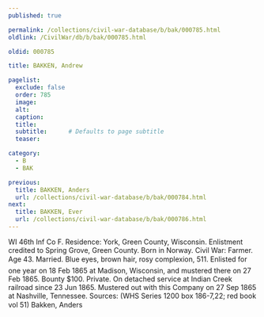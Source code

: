 ```yaml
---
published: true

permalink: /collections/civil-war-database/b/bak/000785.html
oldlink: /CivilWar/db/b/bak/000785.html

oldid: 000785

title: BAKKEN, Andrew

pagelist:
  exclude: false
  order: 785
  image: 
  alt:
  caption:
  title:
  subtitle:      # Defaults to page subtitle
  teaser:

category: 
  - B 
  - BAK

previous:
  title: BAKKEN, Anders
  url: /collections/civil-war-database/b/bak/000784.html  
next:
  title: BAKKEN, Ever
  url: /collections/civil-war-database/b/bak/000786.html   
---
```

WI 46th Inf Co F. Residence: York, Green County, Wisconsin. Enlistment credited to Spring Grove, Green County. Born in Norway. Civil War: Farmer. Age 43. Married. Blue eyes, brown hair, rosy complexion, 5&#146;11&#148;. Enlisted for one year on 18 Feb 1865 at Madison, Wisconsin, and mustered there on 27 Feb 1865. Bounty $100. Private. On detached service at Indian Creek railroad since 23 Jun 1865. Mustered out with this Company on 27 Sep 1865 at Nashville, Tennessee. Sources: (WHS Series 1200 box 186-7,22; red book vol 51) &#147;Bakken, Anders&#148;